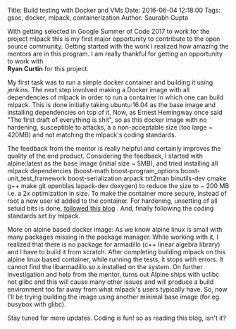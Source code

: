 Title: Build testing with Docker and VMs
Date: 2016-06-04 12:18:00
Tags: gsoc, docker, mlpack, containerization
Author: Saurabh Gupta

With getting selected in Google Summer of Code 2017 to work for the project mlpack
this is my first major opportunity to contribute to the open source community. 
Getting started with the work I realized how amazing the mentors are in 
this program. I am really thankful for getting an opportunity to work with  
**Ryan Curtin** for this project.

My first task was to run a simple docker container and building it using 
jenkins. The next step involved making a Docker image with all dependencies of
mlpack in order to run a container in which one can build mlpack. This is done
initially taking ubuntu:16.04 as the base image and installing dependencies on 
top of it. Now, as Ernest Hemingway once said "The first draft of everything 
is shit", so as this docker image with no hardening, susceptible to attacks, a
a non-acceptable size (too large ~ 420MB) and not matching the mlpack's coding 
standards. 

The feedback from the mentor is really helpful and certainly improves the 
quality of the end product. Considering the feedback, I started with 
alpine:latest as the base image (initial size ~ 5MB), and tried installing all
mlpack dependencies (boost-math boost-program_options boost-unit_test_framework
boost-serialization arpack txt2man binutils-dev cmake g++ make git openblas 
lapack-dev doxygen) to reduce the size to ~ 200 MB i.e. a 2x optimization in size.
To make the container more secure, instead of root a new user id added to the
container. For hardening, unsetting of all setuid bits is done, [followed this
blog](https://blog.tutum.co/2015/02/03/hardening-containers-disable-suid-programs/)
. And, finally following the coding standards set by mlpack. 

More on alpine based docker image: As we know alpine linux is small with many
packages missing in the package manager. While working with it, I realized that
there is no package for armadillo (c++ linear algebra library) and I have to
build it from scratch. 
After completing building mlpack on this alpine linux based container, while 
running the tests, it stops with errors. It cannot find the libarmadillo.so.x
installed on the system. On further investigation and help from the mentor, 
turns out Alpine ships with uclibc not glibc and this will cause many other issues
and will produce a build environment too far away from what mlpack's users 
typically have. So, now I'll be trying building the image using another minimal 
base image (for eg. busybox with glibc).

Stay tuned for more updates. Coding is fun! so as reading this blog, isn't it? 

